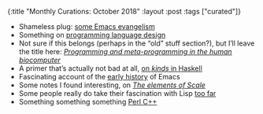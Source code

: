 {:title "Monthly Curations: October 2018"
:layout :post
:tags ["curated"]}


- Shameless plug: [some Emacs evangelism](https://www.slideshare.net/AgamBrahma/emacs-talk)
- Something on [programming language design](https://hackernoon.com/considerations-for-programming-language-design-a-rebuttal-5fb7ef2fd4ba?gi=d5ba58268862)
- Not sure if this belongs (perhaps in the “old” stuff section?), but I’ll leave the title here: _[Programming and meta-programming in the human biocomputer](http://nekhbet.leary.csoft.net/biocomputer.pdf)_
- A primer that’s actually not bad at all, [on _kinds_ in Haskell](https://diogocastro.com/blog/2018/10/17/haskells-kind-system-a-primer/)
- Fascinating account of the [early history](https://raw.githubusercontent.com/PDP-10/its/master/doc/eak/emacs.lore) of Emacs
- Some notes I found interesting, on _[The elements of Scale](http://www.benstopford.com/2015/04/28/elements-of-scale-composing-and-scaling-data-platforms/)_
- Some people really do take their fascination with Lisp [too far](http://zahardzhan.github.io/2011/lisp.html)
- Something something something [Perl C++](https://vector-of-bool.github.io/2018/10/31/become-perl.html)
